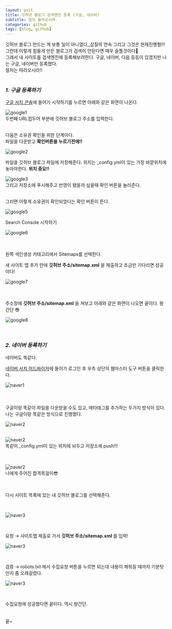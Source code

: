 ```yaml
---
layout: post
title: 깃허브 블로그 검색엔진 등록 (구글, 네이버)
subtitle: 많이 들어오시라.
categories: github
tags: [blog, github]
---
```


깃허브 블로그 만드는 게 보통 일이 아니였다,,삽질의 연속 그리고 그것은 현재진행형!!!
<br />
그런데 이렇게 힘들게 만든 블로그가 검색이 안된다면 매우 슬플것이다🥲
<br />
그래서 내 사이트를 검색엔진에 등록해보려한다. 구글, 네이버, 다음 등등이 있겠지만 나는 구글, 네이버만 등록했다.
<br />
절차는 따라오시라!!
<br />
<br />

### _1. 구글 등록하기_

[구글 서치 콘솔](https://search.google.com/search-console/about)에 들어가 시작하기를 누르면 아래와 같은 화면이 나온다.
<br />

![google1](/assets/images/2023-04-07-search-engine/2.png "google1")
<br />
두번째 URL접두어 부분에 깃허브 블로그 주소를 입력한다.
<br />
<br />

다음은 소유권 확인을 위한 단계이다.
<br />
파일을 다운받고 **확인버튼을 누르기전에!!**
<br />

![google2](/assets/images/2023-04-07-search-engine/4.png "google2")
<br />

파일을 깃허브 블로그 파일에 저장해준다. 위치는 \_config.yml이 있는 가장 바깥위치에 놓아야한다. **위치 중요!!**
<br />

![google3](/assets/images/2023-04-07-search-engine/3.png "google3")
<br />
그리고 저장소에 푸시해주고 반영이 됐을까 싶을때 확인 버튼을 눌러준다.
<br />
<br />

그러면 이렇게 소유권이 확인되었다는 확인 버튼이 뜬다.
<br />

![google5](/assets/images/2023-04-07-search-engine/5.png "google5")
<br />

Search Console 시작하기
<br />

![google6](/assets/images/2023-04-07-search-engine/6.png "google6")
<br />
<br />
<br />

왼쪽 색인생성 카테고리에서 Sitemaps를 선택한다.
<br />

새 사이트 맵 추가 란에 **깃허브 주소/sitemap.xml** 을 제출하고 조금만 기다리면 성공이다!
<br />

![google7](/assets/images/2023-04-07-search-engine/7.png "google7")
<br />
<br />
<br />

주소창에 **깃허브 주소/sitemap.xml** 을 쳐보고 아래와 같은 화면이 나오면 끝이다. 왕간단 😎
<br />

![google8](/assets/images/2023-04-07-search-engine/8.png "google8")
<br />
<br />
<br />

### _2. 네이버 등록하기_

네이버도 똑같다.
<br />

[네이버 서치 어드바이저](https://search.google.com/search-console/about)에 들어가 로그인 후 우측 상단의 웹마스터 도구 버튼을 클릭한다.
<br />

![naver1](/assets/images/2023-04-07-search-engine/9.png "naver1")
<br />
<br />
<br />
<br />
구글이랑 똑같이 파일을 다운받을 수도 있고, 메타태그를 추가하는 두가지 방식이 있다.
<br />
나는 구글이랑 똑같은 방식으로 진행했다.

![naver2](/assets/images/2023-04-07-search-engine/10.png "naver2")
<br />
<br />

![naver2](/assets/images/2023-04-07-search-engine/14.png "naver2")
<br />
똑같이 \_config.yml이 있는 위치에 놔두고 저장소에 push!!!
<br />
<br />
<br />

![naver2](/assets/images/2023-04-07-search-engine/11.png "naver2")
<br />
나에게 주어진 합격목걸이😎  
<br />
<br />

다시 사이트 목록에 있는 내 깃허브 블로그를 선택해준다.

<br />

![naver3](/assets/images/2023-04-07-search-engine/16.png "naver3")
<br />

<br />

요청 → 사이트맵 제출로 가서 **깃허브 주소/sitemap.xml** 를 입력!

![naver3](/assets/images/2023-04-07-search-engine/12.png "naver3")

 <br />

검증 → robots.txt 에서 수집요청 버튼을 누르면 되는데 내용이 채워질 때까지 기분탓인지 좀 오래걸렸다.

![naver3](/assets/images/2023-04-07-search-engine/12.png "naver3")

 <br />

수집요청에 성공했다면 끝이다. 역시 왕간단.
<br />
<br />
<br />
끝~
